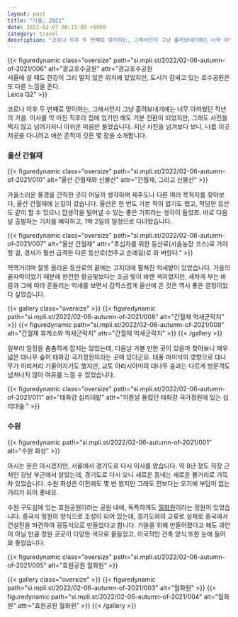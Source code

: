 ```yaml
---
layout: post
title: "가을, 2021"
date: 2022-02-07 00:15:00 +0900
category: travel
description: "코로나 이후 두 번째로 맞이하는, 그래서인지 그냥 흘러보내기에는 너무 아까웠던 작년의 가을. 이곳저곳을 다니면서 찍은 사진 몇 장을 정리해 봅니다."
---
```


{{< figuredynamic class="oversize" path="si.mpli.st/2022/02-06-autumn-of-2021/006" alt="광교호수공원" attr="광교호수공원<br>서울에 살 때도 한강이 그리 멀지 않은 위치에 있었지만, 도시가 감싸고 있는 호수공원은 또 다른 느낌을 준다.<br>Leica Q2" >}}

코로나 이후 두 번째로 맞이하는, 그래서인지 그냥 흘려보내기에는 너무 아까웠던 작년의 가을. 이사를 막 마친 직후라 집에 있기만 해도 기분 전환이 되었지만, 그래도 사진을 찍지 않고 넘어가자니 아쉬운 마음만 들었습니다. 지난 사진을 넘겨보다 보니, 나름 이곳저곳을 다니려고 애쓴 흔적이 깃든 몇 장을 소개합니다.


### 울산 간월재

{{< figuredynamic class="oversize" path="si.mpli.st/2022/02-06-autumn-of-2021/010" alt="울산 간월재와 신불산" attr="간월재, 그리고 신불산" >}}

가을스러운 풍경을 간직한 곳이 어딜까 생각하며 제주도나 다른 여러 목적지를 찾아보다, 울산 간월재에 눈길이 갔습니다. 울산은 한 번도 가본 적이 없기도 했고, 적당한 등산도 같이 할 수 있으니 잡생각을 털어낼 수 있는 좋은 기회라는 생각이 들었죠. 바로 다음날 출발하는 기차를 예약하고, 1박 2일의 일정으로 다녀왔습니다.

{{< figuredynamic class="oversize" path="si.mpli.st/2022/02-06-autumn-of-2021/007" alt="울산 간월재" attr="초심자를 위한 등산로(사슴농장 코스)로 가야 할 걸, 경사가 훨씬 급격한 다른 등산로(천주교 순례길)로 와 버렸다." >}}

헥헥거리며 잘못 올라온 등산로의 끝에는 고지대에 펼쳐진 억새밭이 있었습니다. 가을의 끝자락이었기 때문에 완전한 황금빛보다는 조금 빛이 바랜 색이었지만, 세차게 부는 바람과 그에 따라 흔들리는 억새를 보면서 갑작스럽게 울산에 온 것은 역시 좋은 결정이었다 싶었습니다.

{{< gallery class="oversize" >}}
  {{< figuredynamic path="si.mpli.st/2022/02-06-autumn-of-2021/008" alt="간월재 억새군락지" >}}
  {{< figuredynamic path="si.mpli.st/2022/02-06-autumn-of-2021/009" alt="간월재 휴게소와 억새군락지" attr="간월재 억새군락지" >}}
{{< /gallery >}}

일부러 일정을 촘촘하게 잡지는 않았는데, 다음날 가볼 만한 곳이 있을까 찾아보니 매우 넓은 대나무 숲이 태화강 국가정원이라는 곳에 있더군요. 태풍 마이삭의 영향으로 대나무가 이리저리 기울어지기도 했지만, 교토 아라시야마의 대나무 숲과는 다르게 방문객도 넘쳐나지 않아 여유를 느낄 수 있었습니다.

{{< figuredynamic class="oversize" path="si.mpli.st/2022/02-06-autumn-of-2021/011" alt="태화강 십리대밭" attr="이튿날 들렀던 태화강 국가정원에 있는 십리대숲." >}}


### 수원

{{< figuredynamic path="si.mpli.st/2022/02-06-autumn-of-2021/001" alt="수원 화성" >}}

아시는 분은 아시겠지만, 서울에서 경기도로 다시 이사를 왔습니다. 약 8년 정도 직장 근처인 강남 부근에서 살았는데, 경기도로 다시 오니 새로운 동네는 새로운 볼거리로 가득 차 있었습니다. 수원 화성은 이전에도 몇 번 왔지만 그래도 전보다는 오기에 부담이 없는 거리가 되어 좋네요.

수원 구도심에 있는 효원공원이라는 공원 내에, 독특하게도 [월화원](https://place.map.kakao.com/18059279)이라는 정원이 있었습니다. 중국식 정원의 양식으로 조성이 되어 있는데, 경기도와의 교류로 실제로 중국에서 건설진을 파견하여 광둥식으로 만들었다고 합니다. 가을을 위해 만들어졌다고 해도 과언이 아닐 만큼 정원 곳곳이 다양한 색으로 물들었고, 이국적인 건축 양식 또한 눈에 들어와 좋았습니다.

{{< figuredynamic class="oversize" path="si.mpli.st/2022/02-06-autumn-of-2021/005" alt="효원공원 월화원" >}}

{{< gallery class="oversize" >}}
  {{< figuredynamic path="si.mpli.st/2022/02-06-autumn-of-2021/003" alt="월화원" >}}
  {{< figuredynamic path="si.mpli.st/2022/02-06-autumn-of-2021/004" alt="월화원" attr="효원공원 월화원" >}}
{{< /gallery >}}

